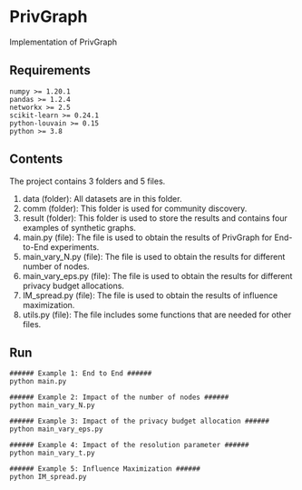 # PrivGraph
Implementation of PrivGraph
## Requirements


```
numpy >= 1.20.1
pandas >= 1.2.4
networkx >= 2.5
scikit-learn >= 0.24.1
python-louvain >= 0.15
python >= 3.8
```

## Contents

The project contains 3 folders and 5 files.

1. data (folder): All datasets are in this folder.
2. comm (folder): This folder is used for community discovery.
3. result (folder): This folder is used to store the results and contains four examples of synthetic graphs.
4. main.py (file): The file is used to obtain the results of PrivGraph for End-to-End experiments.
5. main_vary_N.py (file): The file is used to obtain the results for different number of nodes.
6. main_vary_eps.py (file): The file is used to obtain the results for different privacy budget allocations.
7. IM_spread.py (file): The file is used to obtain the results of influence maximization.
8. utils.py (file): The file includes some functions that are needed for other files.

## Run


```
###### Example 1: End to End ######
python main.py

###### Example 2: Impact of the number of nodes ######
python main_vary_N.py

###### Example 3: Impact of the privacy budget allocation ######
python main_vary_eps.py

###### Example 4: Impact of the resolution parameter ######
python main_vary_t.py

###### Example 5: Influence Maximization ######
python IM_spread.py
```

